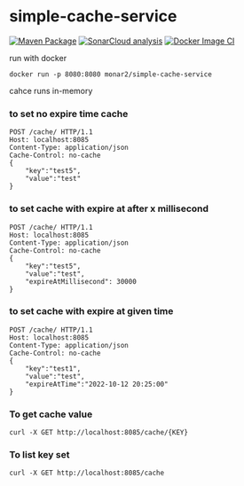 # simple-cache-service
[![Maven Package](https://github.com/mhmtonrn/simple-cache-service/actions/workflows/maven-publish.yml/badge.svg?branch=master)](https://github.com/mhmtonrn/simple-cache-service/actions/workflows/maven-publish.yml)
[![SonarCloud analysis](https://github.com/mhmtonrn/simple-cache-service/actions/workflows/sonarcloud.yml/badge.svg)](https://github.com/mhmtonrn/simple-cache-service/actions/workflows/sonarcloud.yml)
[![Docker Image CI](https://github.com/mhmtonrn/simple-cache-service/actions/workflows/docker-image.yml/badge.svg?branch=master)](https://github.com/mhmtonrn/simple-cache-service/actions/workflows/docker-image.yml)


run with docker

```
docker run -p 8080:8080 monar2/simple-cache-service 
```

cahce runs in-memory 

### to set no expire time cache
``` 
POST /cache/ HTTP/1.1
Host: localhost:8085
Content-Type: application/json
Cache-Control: no-cache
{
    "key":"test5",
    "value":"test"
}
```

### to set cache with expire at after x millisecond
``` 
POST /cache/ HTTP/1.1
Host: localhost:8085
Content-Type: application/json
Cache-Control: no-cache
{
	"key":"test5",
	"value":"test",
	"expireAtMillisecond": 30000
}
```

### to set cache with expire at given time
``` 
POST /cache/ HTTP/1.1
Host: localhost:8085
Content-Type: application/json
Cache-Control: no-cache
{
	"key":"test1",
	"value":"test",
	"expireAtTime":"2022-10-12 20:25:00"
}
```

### To get cache value  
```shell
curl -X GET http://localhost:8085/cache/{KEY}
```

### To list key set
```shell
curl -X GET http://localhost:8085/cache
```

